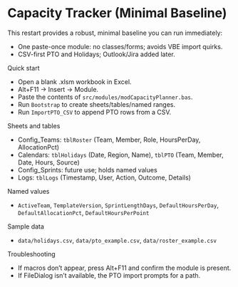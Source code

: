 # Capacity Tracker (Minimal Baseline)

This restart provides a robust, minimal baseline you can run immediately:
- One paste-once module: no classes/forms; avoids VBE import quirks.
- CSV-first PTO and Holidays; Outlook/Jira added later.

Quick start
- Open a blank .xlsm workbook in Excel.
- Alt+F11 → Insert → Module.
- Paste the contents of `src/modules/modCapacityPlanner.bas`.
- Run `Bootstrap` to create sheets/tables/named ranges.
- Run `ImportPTO_CSV` to append PTO rows from a CSV.

Sheets and tables
- Config_Teams: `tblRoster` (Team, Member, Role, HoursPerDay, AllocationPct)
- Calendars: `tblHolidays` (Date, Region, Name), `tblPTO` (Team, Member, Date, Hours, Source)
- Config_Sprints: future use; holds named values
- Logs: `tblLogs` (Timestamp, User, Action, Outcome, Details)

Named values
- `ActiveTeam`, `TemplateVersion`, `SprintLengthDays`, `DefaultHoursPerDay`, `DefaultAllocationPct`, `DefaultHoursPerPoint`

Sample data
- `data/holidays.csv`, `data/pto_example.csv`, `data/roster_example.csv`

Troubleshooting
- If macros don’t appear, press Alt+F11 and confirm the module is present.
- If FileDialog isn’t available, the PTO import prompts for a path.

